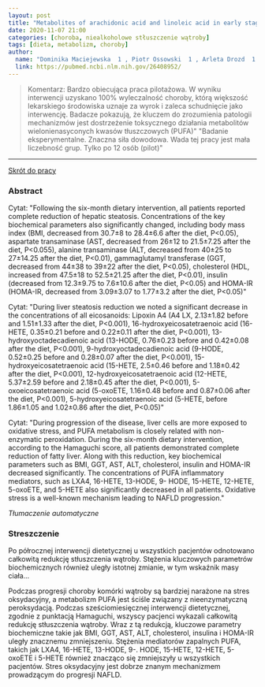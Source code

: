 ```yaml
---
layout: post
title: "Metabolites of arachidonic acid and linoleic acid in early stages of non-alcoholic fatty liver disease--A pilot study"
date: 2020-11-07 21:00
categories: [choroba, niealkoholowe stłuszczenie wątroby]
tags: [dieta, metabolizm, choroby]
author:
  name: "Dominika Maciejewska  1 , Piotr Ossowski  1 , Arleta Drozd  1 , Karina Ryterska  1 , Dominika Jamioł-Milc  1 , Marcin Banaszczak  1 , Małgorzata Kaczorowska  1 , Anna Sabinicz  1 , Joanna Raszeja-Wyszomirska  2 , Ewa Stachowska  3"
  link: https://pubmed.ncbi.nlm.nih.gov/26408952/
---
```


> Komentarz:
> Bardzo obiecująca praca pilotażowa. W wyniku interwencji uzyskano 100% wyleczalność choroby, którą większość lekarskiego środowiska uznaje za wyrok i zaleca schudnięcie jako interwencję. Badacze pokazują, że kluczem do zrozumienia patologii mechanizmów jest dostrzeżenie toksycznego działania metabolitów wielonienasyconych kwasów tłuszczowych (PUFA)"
> "Badanie eksperymentalne. Znaczna siła dowodowa. Wada tej pracy jest mała liczebność grup. Tylko po 12 osób (pilot)"
> 
<hr>

[Skrót do pracy](https://pubmed.ncbi.nlm.nih.gov/26408952/) 

### Abstract
Cytat: "Following the six-month dietary intervention, all patients reported complete reduction of hepatic steatosis. Concentrations of the key biochemical parameters also significantly changed, including body mass index (BMI, decreased from 30.7±8 to 28.4±6.6 after the diet, P<0.05), aspartate transaminase (AST, decreased from 26±12 to 21.5±7.25 after the diet, P<0.055), alanine transaminase (ALT, decreased from 40±25 to 27±14.25 after the diet, P<0.01), gammaglutamyl transferase (GGT, decreased from 44±38 to 39±22 after the diet, P<0.05), cholesterol (HDL, increased from 47.5±18 to 52.5±21.25 after the diet, P<0.01), insulin (decreased from 12.3±9.75 to 7.6±10.6 after the diet, P<0.05) and HOMA-IR (HOMA-IR, decreased from 3.09±3.07 to 1.77±3.2 after the diet, P<0.05)"

Cytat: "During liver steatosis reduction we noted a significant decrease in the concentrations of all eicosanoids: Lipoxin A4 (A4 LX, 2.13±1.82 before and 1.51±1.33 after the diet, P<0.001), 16-hydroxyeicosatetraenoic acid (16-HETE, 0.35±0.21 before and 0.22±0.11 after the diet, P<0.001), 13-hydroxyoctadecadienoic acid (13-HODE, 0.76±0.23 before and 0.42±0.08 after the diet, P<0.001), 9-hydroxyoctadecadienoic acid (9-HODE, 0.52±0.25 before and 0.28±0.07 after the diet, P<0.001), 15-hydroxyeicosatetraenoic acid (15-HETE, 2.5±0.46 before and 1.18±0.42 after the diet, P<0.001), 12-hydroxyeicosatetraenoic acid (12-HETE, 5.37±2.59 before and 2.18±0.45 after the diet, P<0.001), 5-oxoeicosatetraenoic acid (5-oxoETE, 1.16±0.48 before and 0.87±0.06 after the diet, P<0.001), 5-hydroxyeicosatetraenoic acid (5-HETE, before 1.86±1.05 and 1.02±0.86 after the diet, P<0.05)"

Cytat: "During progression of the disease, liver cells are more exposed to oxidative stress, and PUFA metabolism is closely related with non-enzymatic peroxidation. During the six-month dietary intervention, according to the Hamaguchi score, all patients demonstrated complete reduction of fatty liver. Along with this reduction, key biochemical parameters such as BMI, GGT, AST, ALT, cholesterol, insulin and HOMA-IR decreased significantly. The concentrations of PUFA inflammatory mediators, such as LXA4, 16-HETE, 13-HODE, 9-
HODE, 15-HETE, 12-HETE, 5-oxoETE, and 5-HETE also significantly decreased in all patients. Oxidative stress is a well-known mechanism leading to NAFLD progression."


*Tłumaczenie automatyczne*

### Streszczenie
Po półrocznej interwencji dietetycznej u wszystkich pacjentów odnotowano całkowitą redukcję stłuszczenia wątroby. Stężenia kluczowych parametrów biochemicznych również uległy istotnej zmianie, w tym wskaźnik masy ciała...

Podczas progresji choroby komórki wątroby są bardziej narażone na stres oksydacyjny, a metabolizm PUFA jest ściśle związany z nieenzymatyczną peroksydacją. Podczas sześciomiesięcznej interwencji dietetycznej, zgodnie z punktacją Hamaguchi, wszyscy pacjenci wykazali całkowitą redukcję stłuszczenia wątroby. Wraz z tą redukcją, kluczowe parametry biochemiczne takie jak BMI, GGT, AST, ALT, cholesterol, insulina i HOMA-IR uległy znacznemu zmniejszeniu. Stężenia mediatorów zapalnych PUFA, takich jak LXA4, 16-HETE, 13-HODE, 9-.
HODE, 15-HETE, 12-HETE, 5-oxoETE i 5-HETE również znacząco się zmniejszyły u wszystkich pacjentów. Stres oksydacyjny jest dobrze znanym mechanizmem prowadzącym do progresji NAFLD.
